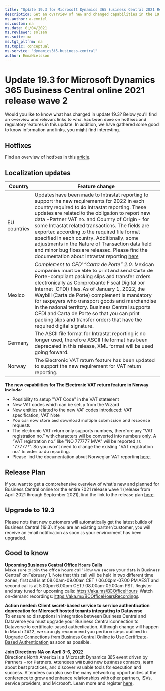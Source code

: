 ```yaml
---
title: "Update 19.3 for Microsoft Dynamics 365 Business Central 2021 Release Wave 2"
description: Get an overview of new and changed capabilities in the 19.3 update of Business Central online, which is part of 2021 release wave 2.
ms.author: a-emniel
ms.custom: na
ms.date: 01/04/2021
ms.reviewer: solsen
ms.suite: na
ms.tgt_pltfrm: na
ms.topic: conceptual
ms.service: "dynamics365-business-central"
author: EmmaNielsson
---
```


# Update 19.3 for Microsoft Dynamics 365 Business Central online 2021 release wave 2

Would you like to know what has changed in update 19.3? Below you'll find an overview and relevant links to what has been done on hotfixes and regulatory features in this update. In addition, we have gathered some good to know information and links, you might find interesting.

## Hotfixes

Find an overview of hotfixes in this [article](https://support.microsoft.com/help/5010207).

## Localization updates

| Country| Feature change |
|-------------|--------------|
|EU countries | Updates have been made to Intrastat reporting to support the new requirements for 2022 in each country required to do Intrastat reporting. These updates are related to the obligation to report new data -Partner VAT no. and Country of Origin - for some Intrastat related transactions. The fields are exported according to the required file format specified in each country. Additionally, some adjustments in the Nature of Transaction data field and minor bug fixes are released. Please find the documentation about Intrastat reporting [here](/dynamics365/business-central/finance-how-setup-report-intrastat)
|Mexico | *Complement to CFDI “Carta de Porte” 2.0.* Mexican companies must be able to print and send Carta de Porte-compliant packing slips and transfer orders electronically as Comprobante Fiscal Digital por Internet (CFDI) files. As of January 1, 2022, the Waybill (Carta de Porte) complement is mandatory for taxpayers who transport goods and merchandise in the national territory. Business Central supports CFDI and Carta de Porte so that you can print packing slips and transfer orders that have the required digital signature.|
|Germany | The ASCII file format for Intrastat reporting is no longer used, therefore ASCII file format has been deprecated in this release, XML format will be used going forward.|
|Norway | The Electronic VAT return feature has been updated to support the new requirement for VAT return reporting. 

**The new capabilities for The Electronic VAT return feature in Norway include:** 
- Possibility to setup "VAT Code" in the VAT statement
- New VAT codes which can be setup from the Wizard
- New entities related to the new VAT codes introduced: VAT specification, VAT Note
- You can now store and download multiple submission and response requests
- The electronic VAT return only supports numbers, therefore any “VAT registration no.” with characters will be converted into numbers only. A “VAT registration no.” like "NO 777777 MVA" will be reported as "777777". So you won't need to change the existing "VAT registration no." in order to do reporting.
- Please find the documentation about Norwegian VAT reporting [here](/dynamics365/business-central/finance-how-setup-report-intrastat).  



## Release Plan

If you want to get a comprehensive overview of what's new and planned for Business Central online for the entire 2021 release wave 1 (release from April 2021 through September 2021), find the link to the release plan [here](/dynamics365-release-plan/2021wave2/smb/dynamics365-business-central/planned-features).

## Upgrade to 19.3

Please note that new customers will automatically get the latest builds of Business Central (19.3). If you are an existing partner/customer, you will receive an email notification as soon as your environment has been upgraded.

## Good to know

**Upcoming Business Central Office Hours Calls**  
Make sure to join the office hours call 'How we secure your data in Business Central' on February 1. Note that this call will be held in two different time zones; first call is at 08.00am-09.00am CET / 06.00pm-07.00 PM AEST and second call is at 5.00pm-6.00pm CET / 08.00am-09.00am PST. Register and stay tuned for upcoming calls: https://aka.ms/BCOfficeHours. Watch on-demand recordings: https://aka.ms/BCOfficeHoursRecordings. 

**Action needed: Client secret-based service to service authentication deprecation for Microsoft hosted tenants integrating to Dataverse**  
To ensure no disruptions in integration between Business Central and Dataverse you must upgrade your Business Central connection to Dataverse to certificate-based authentication. 
Although change will happen in March 2022, we strongly recommend you perform steps outlined in [Upgrade Connections from Business Central Online to Use Certificate-Based Authentication](/dynamics365/business-central/admin-how-to-set-up-a-dynamics-crm-connection#upgrade-connections-from-business-central-online-to-use-certificate-based-authentication) as soon as possible.

**Join Directions NA on April 3-6, 2022**  
Directions North America is a Microsoft Dynamics 365 event driven by Partners – for Partners. Attendees will build new business contacts, learn about best practices, and discover valuable tools for execution and success. Attendees can also use the many networking opportunities at the conference to grow and enhance relationships with other partners, ISVs, service providers, and Microsoft. Learn more and register [here](https://www.eventsquid.com/event.cfm?event_id=14536).   
